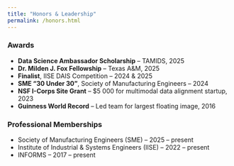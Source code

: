 ```yaml
---
title: "Honors & Leadership"
permalink: /honors.html
---
```


### Awards
- **Data Science Ambassador Scholarship** – TAMIDS, 2025  
- **Dr. Milden J. Fox Fellowship** – Texas A&M, 2025  
- **Finalist**, IISE DAIS Competition – 2024 & 2025  
- **SME “30 Under 30”**, Society of Manufacturing Engineers – 2024  
- **NSF I-Corps Site Grant** – $5 000 for multimodal data alignment startup, 2023  
- **Guinness World Record** – Led team for largest floating image, 2016

### Professional Memberships
- Society of Manufacturing Engineers (SME) – 2025 – present  
- Institute of Industrial & Systems Engineers (IISE) – 2022 – present  
- INFORMS – 2017 – present
